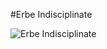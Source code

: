 #Erbe Indisciplinate

![Erbe Indisciplinate](https://raw.githubusercontent.com/xdxdVSxdxd/LaCuraBook/master/IT/ErbeIndisciplinate/immagini/Erbe-Indisciplinate-Sabato.001.jpeg)

